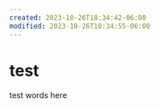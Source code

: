 ```yaml
---
created: 2023-10-26T18:34:42-06:00
modified: 2023-10-26T18:34:55-06:00
---
```


# test

test words here
